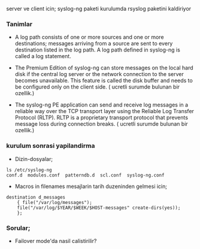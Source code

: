 server ve client icin; syslog-ng paketi kurulumda rsyslog paketini kaldiriyor

### Tanimlar
* A log path consists of one or more sources and one or more
destinations; messages arriving from a source are sent to every destination
listed in the log path. A log path defined in syslog-ng is called a log statement.

* The Premium Edition of syslog-ng can store messages on the local hard disk if
the central log server or the network connection to the server becomes unavailable. 
This feature is called the disk buffer and needs to be configured only on the client side.
( ucretli surumde bulunan bir ozellik.)

* The syslog-ng PE application can send and receive log messages in a reliable
way over the TCP transport layer using the Reliable Log Transfer Protocol (RLTP).
RLTP is a proprietary transport protocol that prevents message loss during connection breaks.
( ucretli surumde bulunan bir ozellik.)

### kurulum sonrasi yapilandirma
* Dizin-dosyalar;
```
ls /etc/syslog-ng 
conf.d  modules.conf  patterndb.d  scl.conf  syslog-ng.conf
```

* Macros in filenames
mesajlarin tarih duzeninden gelmesi icin;
```
destination d_messages 
    { file("/var/log/messages"); 
    file("/var/log/$YEAR/$WEEK/$HOST-messages" create-dirs(yes));
    };
```

### Sorular;
* Failover mode'da nasil calistirilir?

